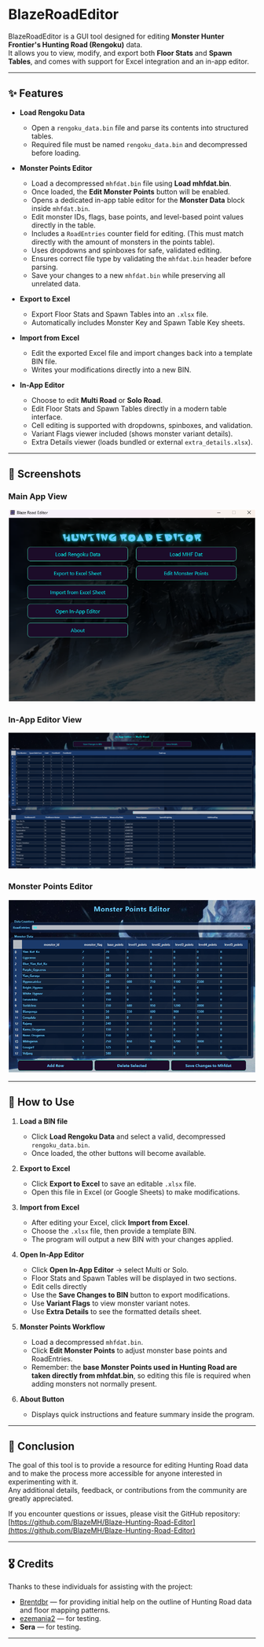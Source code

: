 # BlazeRoadEditor

BlazeRoadEditor is a GUI tool designed for editing **Monster Hunter Frontier's Hunting Road (Rengoku)** data.  
It allows you to view, modify, and export both **Floor Stats** and **Spawn Tables**, and comes with support for Excel integration and an in-app editor.

---

## ✨ Features

- **Load Rengoku Data**
  - Open a `rengoku_data.bin` file and parse its contents into structured tables.
  - Required file must be named `rengoku_data.bin` and decompressed before loading.

- **Monster Points Editor**
  - Load a decompressed `mhfdat.bin` file using **Load mhfdat.bin**.
  - Once loaded, the **Edit Monster Points** button will be enabled.
  - Opens a dedicated in-app table editor for the **Monster Data** block inside `mhfdat.bin`.
  - Edit monster IDs, flags, base points, and level-based point values directly in the table.
  - Includes a `RoadEntries` counter field for editing. (This must match directly with the amount of monsters in the points table).
  - Uses dropdowns and spinboxes for safe, validated editing.
  - Ensures correct file type by validating the `mhfdat.bin` header before parsing.
  - Save your changes to a new `mhfdat.bin` while preserving all unrelated data.

- **Export to Excel**
  - Export Floor Stats and Spawn Tables into an `.xlsx` file.
  - Automatically includes Monster Key and Spawn Table Key sheets.

- **Import from Excel**
  - Edit the exported Excel file and import changes back into a template BIN file.
  - Writes your modifications directly into a new BIN.

- **In-App Editor**
  - Choose to edit **Multi Road** or **Solo Road**.
  - Edit Floor Stats and Spawn Tables directly in a modern table interface.
  - Cell editing is supported with dropdowns, spinboxes, and validation.
  - Variant Flags viewer included (shows monster variant details).
  - Extra Details viewer (loads bundled or external `extra_details.xlsx`).
---

## 📸 Screenshots

### Main App View
![Main App](docs/main_app.png)

### In-App Editor View
![In-App Editor](docs/in_app_editor.png)

### Monster Points Editor
![Monster Editor](docs/monster_editor.png)

---

## 📖 How to Use

1. **Load a BIN file**
   - Click **Load Rengoku Data** and select a valid, decompressed `rengoku_data.bin`.
   - Once loaded, the other buttons will become available.

2. **Export to Excel**
   - Click **Export to Excel** to save an editable `.xlsx` file.
   - Open this file in Excel (or Google Sheets) to make modifications.

3. **Import from Excel**
   - After editing your Excel, click **Import from Excel**.
   - Choose the `.xlsx` file, then provide a template BIN.
   - The program will output a new BIN with your changes applied.

4. **Open In-App Editor**
   - Click **Open In-App Editor** → select Multi or Solo.
   - Floor Stats and Spawn Tables will be displayed in two sections.
   - Edit cells directly
   - Use the **Save Changes to BIN** button to export modifications.
   - Use **Variant Flags** to view monster variant notes.
   - Use **Extra Details** to see the formatted details sheet.

5. **Monster Points Workflow**
   - Load a decompressed `mhfdat.bin`.
   - Click **Edit Monster Points** to adjust monster base points and RoadEntries.
   - Remember: the **base Monster Points used in Hunting Road are taken directly from mhfdat.bin**, so editing this file is required when adding monsters not normally present.

6. **About Button**
   - Displays quick instructions and feature summary inside the program.

---

## 🙌 Conclusion

The goal of this tool is to provide a resource for editing Hunting Road data and to make the process more accessible for anyone interested in experimenting with it.  
Any additional details, feedback, or contributions from the community are greatly appreciated.

If you encounter questions or issues, please visit the GitHub repository:  
[https://github.com/BlazeMH/Blaze-Hunting-Road-Editor](https://github.com/BlazeMH/Blaze-Hunting-Road-Editor)

---

## 🎖️ Credits

Thanks to these individuals for assisting with the project:

- [Brentdbr](https://github.com/Brentdbr) — for providing initial help on the outline of Hunting Road data and floor mapping patterns.  
- [ezemania2](https://github.com/ezemania2) — for testing.  
- **Sera** — for testing.  

---

